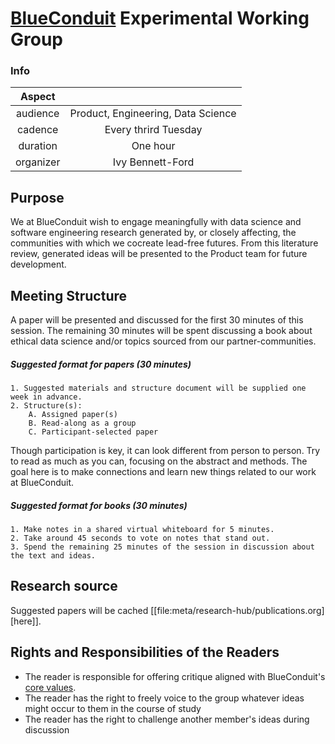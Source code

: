 # [BlueConduit](https://blueconduit.com/) Experimental Working Group

### Info
| **Aspect** | |
| :---: | :---: |
| audience  | Product, Engineering, Data Science |
| cadence   | Every thrird Tuesday |
| duration  | One hour |
| organizer | Ivy Bennett-Ford |

## Purpose
We at BlueConduit wish to engage meaningfully with data science and software engineering research generated by, or closely affecting, the communities with which we cocreate lead-free futures. From this literature review, generated ideas will be presented to the Product team for future development. 

## Meeting Structure
A paper will be presented and discussed for the first 30 minutes of this session. The remaining 30 minutes will be spent discussing a book about ethical data science and/or topics sourced from our partner-communities.

##### Suggested format for papers (30 minutes)
    1. Suggested materials and structure document will be supplied one week in advance.
    2. Structure(s):
        A. Assigned paper(s) 
        B. Read-along as a group
        C. Participant-selected paper
Though participation is key, it can look different from person to person. Try to read as much as you can, focusing on the abstract and methods. The goal here is to make connections and learn new things related to our work at BlueConduit.

##### Suggested format for books (30 minutes)
    1. Make notes in a shared virtual whiteboard for 5 minutes. 
    2. Take around 45 seconds to vote on notes that stand out.
    3. Spend the remaining 25 minutes of the session in discussion about the text and ideas.

## Research source
Suggested papers will be cached [[file:meta/research-hub/publications.org][here]]. 

## Rights and Responsibilities of the Readers
- The reader is responsible for offering critique aligned with BlueConduit's [core values](https://blueconduit.com/the-company/).
- The reader has the right to freely voice to the group whatever ideas might occur to them in the course of study
- The reader has the right to challenge another member's ideas during discussion
